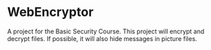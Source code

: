 # WebEncryptor
A project for the Basic Security Course. This project will encrypt and decrypt files. If possible, it will also hide messages in picture files.
